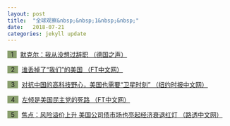 ```yaml
---
layout: post
title:  "全球观察&nbsp;&nbsp;1&nbsp;&nbsp;"
date:   2018-07-21
categories: jekyll update
---
```

<span style="background-color: #8ba06f">&nbsp;&nbsp;1&nbsp;&nbsp;</span>&nbsp; 
[默克尔：我从没想过辞职 （德国之声）](https://www.dw.com/zh/%E9%BB%98%E5%85%8B%E5%B0%94%E6%88%91%E4%BB%8E%E6%B2%A1%E6%83%B3%E8%BF%87%E8%BE%9E%E8%81%8C/a-44771333?&zhongwen=simp)

<span style="background-color: #8ba06f">&nbsp;&nbsp;2&nbsp;&nbsp;</span>&nbsp; 
[谁丢掉了“我们”的美国 （FT中文网）](http://www.ftchinese.com/story/001078546)

<span style="background-color: #8ba06f">&nbsp;&nbsp;3&nbsp;&nbsp;</span>&nbsp; 
[对抗中国的高科技野心，美国也需要“卫星时刻” （纽约时报中文网）](https://cn.nytimes.com/technology/20180719/china-trade-tech/)

<span style="background-color: #8ba06f">&nbsp;&nbsp;4&nbsp;&nbsp;</span>&nbsp; 
[左倾是美国民主党的死路 （FT中文网）](http://www.ftchinese.com/story/001078525#adchannelID=1200)

<span style="background-color: #8ba06f">&nbsp;&nbsp;5&nbsp;&nbsp;</span>&nbsp; 
[焦点：风险溢价上升 美国公司债市场也亮起经济衰退红灯 （路透中文网）](http://www.cn.reuters.com/article/us-credit-market-recession-waring-0716-idCNKBS1K60CP)

<!--more-->

